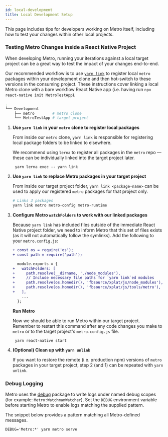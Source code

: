 ```yaml
---
id: local-development
title: Local Development Setup
---
```


This page includes tips for developers working on Metro itself, including how to test your changes within other local projects.

### Testing Metro Changes inside a React Native Project

When developing Metro, running your iterations against a local target project can be a great way to test the impact of your changes end-to-end.

Our recommended workflow is to use [`yarn link`][1] to register local `metro` packages within your development clone and then hot-switch to these versions in the consuming project. These instructions cover linking a local Metro clone with a bare workflow React Native app (i.e. having run `npx react-native init MetroTestApp`).

```sh
.
└── Development
    ├── metro        # metro clone
    └── MetroTestApp # target project
 ```

1. **Use `yarn link` in your `metro` clone to register local packages**

    From inside our `metro` clone, `yarn link` is responsible for registering local package folders to be linked to elsewhere.

    We recommend using `lerna` to register all packages in the `metro` repo — these can be individually linked into the target project later.

        yarn lerna exec -- yarn link

2. **Use `yarn link` to replace Metro packages in your target project**

    From inside our target project folder, `yarn link <package-name>` can be used to apply our registered `metro` packages for that project only.

    ```sh
    # Links 3 packages
    yarn link metro metro-config metro-runtime
    ```

3. **Configure Metro `watchFolders` to work with our linked packages**

    Because `yarn link` has included files outside of the immediate React Native project folder, we need to inform Metro that this set of files exists (as it will not automatically follow the symlinks). Add the following to your `metro.config.js`:

    ```diff
    + const os = require('os');
    + const path = require('path');

      module.exports = {
    +   watchFolders: [
    +     path.resolve(__dirname, './node_modules'),
    +     // Include necessary file paths for `yarn link`ed modules
    +     path.resolve(os.homedir(), 'fbsource/xplat/js/node_modules'),
    +     path.resolve(os.homedir(), 'fbsource/xplat/js/tools/metro'),
    +   ],
        ...
      };
    ```

    **Run Metro**

    Now we should be able to run Metro within our target project. Remember to restart this command after any code changes you make to `metro` or to the target project's `metro.config.js` file.

        yarn react-native start

4. **(Optional) Clean up with `yarn unlink`**

    If you want to restore the remote (i.e. production npm) versions of `metro` packages in your target project, step 2 (and 1) can be repeated with `yarn unlink`.

### Debug Logging

Metro uses the [debug](https://www.npmjs.com/package/debug) package to write logs under named debug scopes (for example: `Metro:WatchmanWatcher`). Set the `DEBUG` environment variable before starting Metro to enable logs matching the supplied pattern.

The snippet below provides a pattern matching all Metro-defined messages.

    DEBUG='Metro:*' yarn metro serve

[1]: https://classic.yarnpkg.com/en/docs/cli/link
